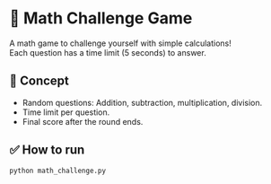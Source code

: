 # 🎯 Math Challenge Game

A math game to challenge yourself with simple calculations!  
Each question has a time limit (5 seconds) to answer.

## 🧠 Concept
- Random questions: Addition, subtraction, multiplication, division.
- Time limit per question.
- Final score after the round ends.

## ✅ How to run

```bash
python math_challenge.py
